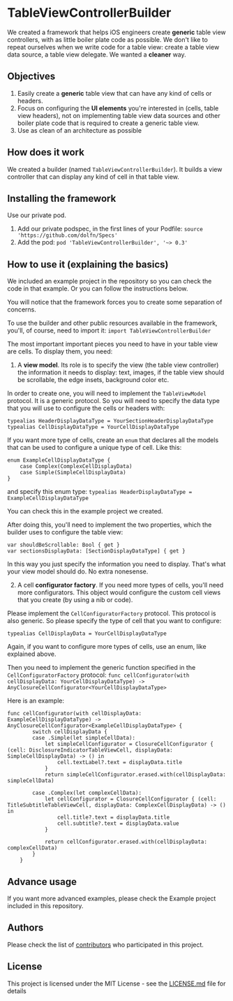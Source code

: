 # TableViewControllerBuilder

We created a framework that helps iOS engineers create **generic** table view controllers, with as little boiler plate code as possible. We don't like to repeat ourselves when we write code for a table view: create a table view data source, a table view delegate. We wanted a **cleaner** way.

## Objectives
1. Easily create a **generic** table view that can have any kind of cells or headers.
2. Focus on configuring the **UI elements** you're interested in (cells, table view headers), not on implementing table view data sources and other boiler plate code that is required to create a generic table view.
3. Use as clean of an architecture as possible

## How does it work
We created a builder (named `TableViewControllerBuilder`). It builds a view controller that can display any kind of cell in that table view.

## Installing the framework
Use our private pod.
1. Add our private podspec, in the first lines of your Podfile:
`source 'https://github.com/dolfn/Specs'`
2. Add the pod:
`pod 'TableViewControllerBuilder', '~> 0.3'`

## How to use it (explaining the basics)
We included an example project in the repository so you can check the code in that example. Or you can follow the instructions below.

You will notice that the framework forces you to create some separation of concerns.

To use the builder and other public resources available in the framework, you'll, of course, need to import it:
`import TableViewControllerBuilder`

The most important important pieces you need to have in your table view are cells. To display them, you need:
1. A **view model**. Its role is to specify the view (the table view controller) the information it needs to display: text, images, if the table view should be scrollable, the edge insets, background color etc.

In order to create one, you will need to implement the `TableViewModel` protocol. It is a generic protocol. So you will need to specify the data type that you will use to configure the cells or headers with:

```
typealias HeaderDisplayDataType = YourSectionHeaderDisplayDataType
typealias CellDisplayDataType = YourCellDisplayDataType
```
If you want more type of cells, create an `enum` that declares all the models that can be used to configure a unique type of cell. Like this:
```
enum ExampleCellDisplayDataType {
    case Complex(ComplexCellDisplayData)
    case Simple(SimpleCellDisplayData)
}
```
and specify this enum type: 
`typealias HeaderDisplayDataType = ExampleCellDisplayDataType`

You can check this in the example project we created.

After doing this, you'll need to implement the two properties, which the builder uses to configure the table view:
```
var shouldBeScrollable: Bool { get }
var sectionsDisplayData: [SectionDisplayDataType] { get }
```
In this way you just specify the information you need to display. That's what your view model should do. No extra nonesense.

2. A cell **configurator factory**. If you need more types of cells, you'll need more configurators. This object would configure the custom cell views that you create (by using a nib or code).

Please implement the `CellConfiguratorFactory` protocol. This protocol is also generic. So please specify the type of cell that you want to configure:

`typealias CellDisplayData = YourCellDisplayDataType`

Again, if you want to configure more types of cells, use an enum, like explained above.

Then you need to implement the generic function specified in the `CellConfiguratorFactory` protocol:
`func cellConfigurator(with cellDisplayData: YourCellDisplayDataType) -> AnyClosureCellConfigurator<YourCellDisplayDataType>`

Here is an example:
```
func cellConfigurator(with cellDisplayData: ExampleCellDisplayDataType) -> AnyClosureCellConfigurator<ExampleCellDisplayDataType> {
        switch cellDisplayData {
        case .Simple(let simpleCellData):
            let simpleCellConfigurator = ClosureCellConfigurator { (cell: DisclosureIndicatorTableViewCell, displayData: SimpleCellDisplayData) -> () in
                cell.textLabel?.text = displayData.title
            }
            return simpleCellConfigurator.erased.with(cellDisplayData: simpleCellData)
            
        case .Complex(let complexCellData):
            let cellConfigurator = ClosureCellConfigurator { (cell: TitleSubtitleTableViewCell, displayData: ComplexCellDisplayData) -> () in
                cell.title?.text = displayData.title
                cell.subtitle?.text = displayData.value
            }
            
            return cellConfigurator.erased.with(cellDisplayData: complexCellData)
        }
    }
```

## Advance usage
If you want more advanced examples, please check the Example project included in this repository.

## Authors

Please check the list of [contributors](https://github.com/dolfn/TableViewControllerBuilder/contributors) who participated in this project.

## License

This project is licensed under the MIT License - see the [LICENSE.md](LICENSE.md) file for details
